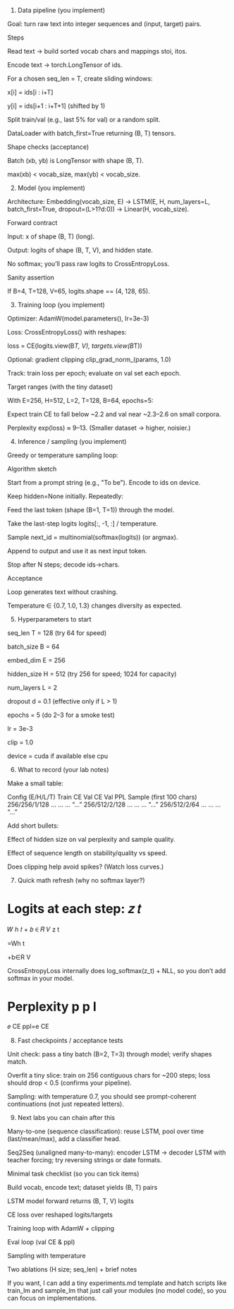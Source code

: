 1) Data pipeline (you implement)

Goal: turn raw text into integer sequences and (input, target) pairs.

Steps

Read text → build sorted vocab chars and mappings stoi, itos.

Encode text → torch.LongTensor of ids.

For a chosen seq_len = T, create sliding windows:

x[i] = ids[i : i+T]

y[i] = ids[i+1 : i+T+1] (shifted by 1)

Split train/val (e.g., last 5% for val) or a random split.

DataLoader with batch_first=True returning (B, T) tensors.

Shape checks (acceptance)

Batch (xb, yb) is LongTensor with shape (B, T).

max(xb) < vocab_size, max(yb) < vocab_size.

2) Model (you implement)

Architecture:
Embedding(vocab_size, E) → LSTM(E, H, num_layers=L, batch_first=True, dropout=(L>1?d:0)) → Linear(H, vocab_size).

Forward contract

Input: x of shape (B, T) (long).

Output: logits of shape (B, T, V), and hidden state.

No softmax; you’ll pass raw logits to CrossEntropyLoss.

Sanity assertion

If B=4, T=128, V=65, logits.shape == (4, 128, 65).

3) Training loop (you implement)

Optimizer: AdamW(model.parameters(), lr=3e-3)

Loss: CrossEntropyLoss() with reshapes:

loss = CE(logits.view(B*T, V), targets.view(B*T))

Optional: gradient clipping clip_grad_norm_(params, 1.0)

Track: train loss per epoch; evaluate on val set each epoch.

Target ranges (with the tiny dataset)

With E=256, H=512, L=2, T=128, B=64, epochs=5:

Expect train CE to fall below ~2.2 and val near ~2.3–2.6 on small corpora.

Perplexity exp(loss) ≈ 9–13. (Smaller dataset → higher, noisier.)

4) Inference / sampling (you implement)

Greedy or temperature sampling loop:

Algorithm sketch

Start from a prompt string (e.g., "To be"). Encode to ids on device.

Keep hidden=None initially. Repeatedly:

Feed the last token (shape (B=1, T=1)) through the model.

Take the last-step logits logits[:, -1, :] / temperature.

Sample next_id = multinomial(softmax(logits)) (or argmax).

Append to output and use it as next input token.

Stop after N steps; decode ids→chars.

Acceptance

Loop generates text without crashing.

Temperature ∈ {0.7, 1.0, 1.3} changes diversity as expected.

5) Hyperparameters to start

seq_len T = 128 (try 64 for speed)

batch_size B = 64

embed_dim E = 256

hidden_size H = 512 (try 256 for speed; 1024 for capacity)

num_layers L = 2

dropout d = 0.1 (effective only if L > 1)

epochs = 5 (do 2–3 for a smoke test)

lr = 3e-3

clip = 1.0

device = cuda if available else cpu

6) What to record (your lab notes)

Make a small table:

Config (E/H/L/T)	Train CE	Val CE	Val PPL	Sample (first 100 chars)
256/256/1/128	…	…	…	“…”
256/512/2/128	…	…	…	“…”
256/512/2/64	…	…	…	“…”

Add short bullets:

Effect of hidden size on val perplexity and sample quality.

Effect of sequence length on stability/quality vs speed.

Does clipping help avoid spikes? (Watch loss curves.)

7) Quick math refresh (why no softmax layer?)

Logits at each step: 
𝑧
𝑡
=
𝑊
ℎ
𝑡
+
𝑏
∈
𝑅
𝑉
z
t
	​

=Wh
t
	​

+b∈R
V

CrossEntropyLoss internally does log_softmax(z_t) + NLL, so you don’t add softmax in your model.

Perplexity 
p
p
l
=
𝑒
CE
ppl=e
CE

8) Fast checkpoints / acceptance tests

Unit check: pass a tiny batch (B=2, T=3) through model; verify shapes match.

Overfit a tiny slice: train on 256 contiguous chars for ~200 steps; loss should drop < 0.5 (confirms your pipeline).

Sampling: with temperature 0.7, you should see prompt-coherent continuations (not just repeated letters).

9) Next labs you can chain after this

Many-to-one (sequence classification): reuse LSTM, pool over time (last/mean/max), add a classifier head.

Seq2Seq (unaligned many-to-many): encoder LSTM → decoder LSTM with teacher forcing; try reversing strings or date formats.

Minimal task checklist (so you can tick items)

 Build vocab, encode text; dataset yields (B, T) pairs

 LSTM model forward returns (B, T, V) logits

 CE loss over reshaped logits/targets

 Training loop with AdamW + clipping

 Eval loop (val CE & ppl)

 Sampling with temperature

 Two ablations (H size; seq_len) + brief notes

If you want, I can add a tiny experiments.md template and hatch scripts like train_lm and sample_lm that just call your modules (no model code), so you can focus on implementations.